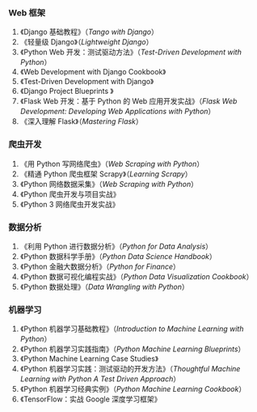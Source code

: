 ### Web 框架

1. 《Django 基础教程》（_Tango with Django_）
2. 《轻量级 Django》（_Lightweight Django_）
3. 《Python Web 开发：测试驱动方法》（_Test-Driven Development with Python_）
4. 《Web Development with Django Cookbook》
5. 《Test-Driven Development with Django》
6. 《Django Project Blueprints 》
7. 《Flask Web 开发：基于 Python 的 Web 应用开发实战》（_Flask Web Development: Developing Web Applications with Python_）
8. 《深入理解 Flask》（_Mastering Flask_）

### 爬虫开发

1. 《用 Python 写网络爬虫》（_Web Scraping with Python_）
2. 《精通 Python 爬虫框架 Scrapy》（_Learning Scrapy_）
3. 《Python 网络数据采集》（_Web Scraping with Python_）
4. 《Python 爬虫开发与项目实战》
5. 《Python 3 网络爬虫开发实战》

### 数据分析

1. 《利用 Python 进行数据分析》（_Python for Data Analysis_）
2. 《Python 数据科学手册》（_Python Data Science Handbook_）
3. 《Python 金融大数据分析》（_Python for Finance_）
4. 《Python 数据可视化编程实战》（_Python Data Visualization Cookbook_）
5. 《Python 数据处理》（_Data Wrangling with Python_）

### 机器学习

1. 《Python 机器学习基础教程》（_Introduction to Machine Learning with Python_）
2. 《Python 机器学习实践指南》（_Python Machine Learning Blueprints_）
3. 《Python Machine Learning Case Studies》
4. 《Python 机器学习实践：测试驱动的开发方法》（_Thoughtful Machine Learning with Python A Test Driven Approach_）
5. 《Python 机器学习经典实例》（_Python Machine Learning Cookbook_）
6. 《TensorFlow：实战 Google 深度学习框架》
